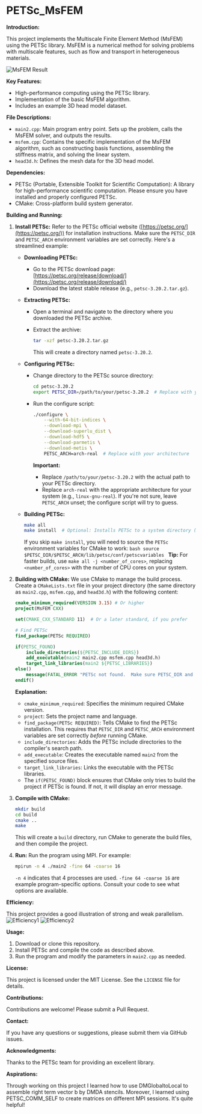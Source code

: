 # PETSc_MsFEM

**Introduction:**

This project implements the Multiscale Finite Element Method (MsFEM) using the PETSc library. MsFEM is a numerical method for solving problems with multiscale features, such as flow and transport in heterogeneous materials.

![MsFEM Result](images/msfem01.png)


**Key Features:**

*   High-performance computing using the PETSc library.
*   Implementation of the basic MsFEM algorithm.
*   Includes an example 3D head model dataset.

**File Descriptions:**

*   `main2.cpp`: Main program entry point. Sets up the problem, calls the MsFEM solver, and outputs the results.
*   `msfem.cpp`: Contains the specific implementation of the MsFEM algorithm, such as constructing basis functions, assembling the stiffness matrix, and solving the linear system.
*   `head3d.h`: Defines the mesh data for the 3D head model.

**Dependencies:**

*   PETSc (Portable, Extensible Toolkit for Scientific Computation): A library for high-performance scientific computation. Please ensure you have installed and properly configured PETSc.
*   CMake: Cross-platform build system generator.

**Building and Running:**

1.  **Install PETSc:** Refer to the PETSc official website ([https://petsc.org/](https://petsc.org/)) for installation instructions.  Make sure the `PETSC_DIR` and `PETSC_ARCH` environment variables are set correctly. Here's a streamlined example:

    *   **Downloading PETSc:**
        *   Go to the PETSc download page: [https://petsc.org/release/download/](https://petsc.org/release/download/)
        *   Download the latest stable release (e.g., `petsc-3.20.2.tar.gz`).

    *   **Extracting PETSc:**
        *   Open a terminal and navigate to the directory where you downloaded the PETSc archive.
        *   Extract the archive:

            ```bash
            tar -xzf petsc-3.20.2.tar.gz
            ```

            This will create a directory named `petsc-3.20.2`.

    *   **Configuring PETSc:**
        *   Change directory to the PETSc source directory:

            ```bash
            cd petsc-3.20.2
            export PETSC_DIR=/path/to/your/petsc-3.20.2  # Replace with your actual path!
            ```

        *   Run the configure script:

            ```bash
            ./configure \
                --with-64-bit-indices \
                --download-mpi \
                --download-superlu_dist \
                --download-hdf5 \
                --download-parmetis \
                --download-metis \
                PETSC_ARCH=arch-real  # Replace with your architecture
            ```

            **Important:**
            *   Replace `/path/to/your/petsc-3.20.2` with the actual path to your PETSc directory.
            *   Replace `arch-real` with the appropriate architecture for your system (e.g., `linux-gnu-real`).  If you're not sure, leave `PETSC_ARCH` unset; the configure script will try to guess.

    *   **Building PETSc:**

        ```bash
        make all
        make install  # Optional: Installs PETSc to a system directory (usually not recommended).
        ```

        If you skip `make install`, you will need to source the `PETSc` environment variables for CMake to work:
            ```bash
            source $PETSC_DIR/$PETSC_ARCH/lib/petsc/conf/petscvariables
            ```
    **Tip:** For faster builds, use `make all -j <number_of_cores>`, replacing `<number_of_cores>` with the number of CPU cores on your system.

2.  **Building with CMake:**  We use CMake to manage the build process. Create a `CMakeLists.txt` file in your project directory (the same directory as `main2.cpp`, `msfem.cpp`, and `head3d.h`) with the following content:

    ```cmake
    cmake_minimum_required(VERSION 3.15) # Or higher
    project(MsFEM CXX)

    set(CMAKE_CXX_STANDARD 11)  # Or a later standard, if you prefer

    # Find PETSc
    find_package(PETSc REQUIRED)

    if(PETSC_FOUND)
        include_directories(${PETSC_INCLUDE_DIRS})
        add_executable(main2 main2.cpp msfem.cpp head3d.h)
        target_link_libraries(main2 ${PETSC_LIBRARIES})
    else()
        message(FATAL_ERROR "PETSc not found.  Make sure PETSC_DIR and PETSC_ARCH are set correctly.")
    endif()
    ```

    **Explanation:**

    *   `cmake_minimum_required`: Specifies the minimum required CMake version.
    *   `project`: Sets the project name and language.
    *   `find_package(PETSc REQUIRED)`:  Tells CMake to find the PETSc installation. This requires that `PETSC_DIR` and `PETSC_ARCH` environment variables are set correctly *before* running CMake.
    *   `include_directories`: Adds the PETSc include directories to the compiler's search path.
    *   `add_executable`: Creates the executable named `main2` from the specified source files.
    *   `target_link_libraries`: Links the executable with the PETSc libraries.
    *   The `if(PETSC_FOUND)` block ensures that CMake only tries to build the project if PETSc is found. If not, it will display an error message.

3.  **Compile with CMake:**

    ```bash
    mkdir build
    cd build
    cmake ..
    make
    ```

    This will create a `build` directory, run CMake to generate the build files, and then compile the project.

4.  **Run:** Run the program using MPI. For example:

    ```bash
    mpirun -n 4 ./main2 -fine 64 -coarse 16
    ```

    `-n 4` indicates that 4 processes are used.  `-fine 64 -coarse 16` are example program-specific options.  Consult your code to see what options are available.

**Efficiency:**

This project provides a good illustration of strong and weak parallelism.
![Efficiency1](images/eff1.png)
![Efficiency2](images/eff2.png)

**Usage:**

1.  Download or clone this repository.
2.  Install PETSc and compile the code as described above.
3.  Run the program and modify the parameters in `main2.cpp` as needed.

**License:**

This project is licensed under the MIT License. See the `LICENSE` file for details.

**Contributions:**

Contributions are welcome! Please submit a Pull Request.

**Contact:**

If you have any questions or suggestions, please submit them via GitHub issues.

**Acknowledgments:**

Thanks to the PETSc team for providing an excellent library.

**Aspirations:**

Through working on this project I learned how to use DMGlobaltoLocal to assemble right term vector b by DMDA stencils.
Moreover, I learned using PETSC_COMM_SELF to create matrices on different MPI sessions. It's quite helpful!
